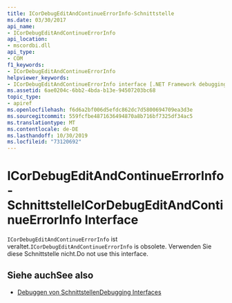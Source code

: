 ```yaml
---
title: ICorDebugEditAndContinueErrorInfo-Schnittstelle
ms.date: 03/30/2017
api_name:
- ICorDebugEditAndContinueErrorInfo
api_location:
- mscordbi.dll
api_type:
- COM
f1_keywords:
- ICorDebugEditAndContinueErrorInfo
helpviewer_keywords:
- ICorDebugEditAndContinueErrorInfo interface [.NET Framework debugging]
ms.assetid: 6ae0204c-6bb2-4bda-b13e-94507203bc68
topic_type:
- apiref
ms.openlocfilehash: f6d6a2bf006d5efdc862dc7d5800694709ea3d3e
ms.sourcegitcommit: 559fcfbe4871636494870a8b716bf7325df34ac5
ms.translationtype: MT
ms.contentlocale: de-DE
ms.lasthandoff: 10/30/2019
ms.locfileid: "73120692"
---
```

# <a name="icordebugeditandcontinueerrorinfo-interface"></a><span data-ttu-id="c337a-102">ICorDebugEditAndContinueErrorInfo-Schnittstelle</span><span class="sxs-lookup"><span data-stu-id="c337a-102">ICorDebugEditAndContinueErrorInfo Interface</span></span>
<span data-ttu-id="c337a-103">`ICorDebugEditAndContinueErrorInfo` ist veraltet.</span><span class="sxs-lookup"><span data-stu-id="c337a-103">`ICorDebugEditAndContinueErrorInfo` is obsolete.</span></span> <span data-ttu-id="c337a-104">Verwenden Sie diese Schnittstelle nicht.</span><span class="sxs-lookup"><span data-stu-id="c337a-104">Do not use this interface.</span></span>  
  
## <a name="see-also"></a><span data-ttu-id="c337a-105">Siehe auch</span><span class="sxs-lookup"><span data-stu-id="c337a-105">See also</span></span>

- [<span data-ttu-id="c337a-106">Debuggen von Schnittstellen</span><span class="sxs-lookup"><span data-stu-id="c337a-106">Debugging Interfaces</span></span>](../../../../docs/framework/unmanaged-api/debugging/debugging-interfaces.md)
